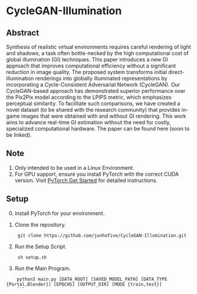# CycleGAN-Illumination

## Abstract
Synthesis of realistic virtual environments requires careful rendering of light and shadows, a task often bottle-necked by the high computational cost of global illumination (GI) techniques. This paper introduces a new GI approach that improves computational efficiency without a significant reduction in image quality. The proposed system transforms initial direct-illumination renderings into globally illuminated representations by incorporating a Cycle-Consistent Adversarial Network (CycleGAN). Our CycleGAN-based approach has demonstrated superior performance over the Pix2Pix model according to the LPIPS metric, which emphasizes perceptual similarity. To facilitate such comparisons, we have created a novel dataset (to be shared with the research community) that provides in-game images that were obtained with and without GI rendering. This work aims to advance real-time GI estimation without the need for costly, specialized computational hardware. The paper can be found here (soon to be linked).

## Note
1. Only intended to be used in a Linux Environment.
2. For GPU support, ensure you install PyTorch with the correct CUDA version. Visit [PyTorch Get Started](https://pytorch.org/get-started/locally/) for detailed instructions.


## Setup
0. Install PyTorch for your environment.

1. Clone the repository.
   ```console
    git clone https://github.com/junhofive/CycleGAN-Illumination.git
    ```

2. Run the Setup Script.
   ```console
    sh setup.sh
    ```

3. Run the Main Program.
```console
    python3 main.py [DATA_ROOT] [SAVED_MODEL_PATH] [DATA_TYPE {Portal,Blender}] [EPOCHS] [OUTPUT_DIR] [MODE {train,test}]
    ```
